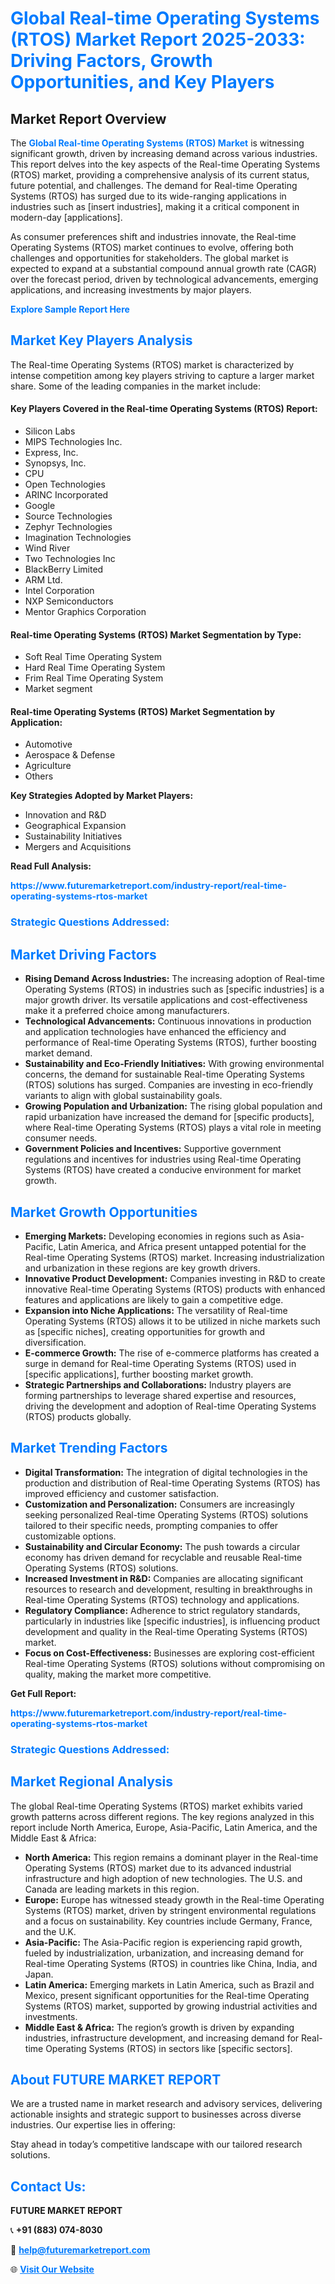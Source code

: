 <h1 style="color: #007BFF;">Global Real-time Operating Systems (RTOS) Market Report 2025-2033: Driving Factors, Growth Opportunities, and Key Players</h1>

<section id="overview">
<h2>Market Report Overview</h2>
<p>The <a href="https://www.futuremarketreport.com/industry-report/real-time-operating-systems-rtos-market" style="color: #007BFF; text-decoration: none;"><strong>Global Real-time Operating Systems (RTOS) Market</strong></a> is witnessing significant growth, driven by increasing demand across various industries. This report delves into the key aspects of the Real-time Operating Systems (RTOS) market, providing a comprehensive analysis of its current status, future potential, and challenges. The demand for Real-time Operating Systems (RTOS) has surged due to its wide-ranging applications in industries such as [insert industries], making it a critical component in modern-day [applications].</p>
<p>As consumer preferences shift and industries innovate, the Real-time Operating Systems (RTOS) market continues to evolve, offering both challenges and opportunities for stakeholders. The global market is expected to expand at a substantial compound annual growth rate (CAGR) over the forecast period, driven by technological advancements, emerging applications, and increasing investments by major players.</p>
</section>

<section id="overview">
<p><a href="https://www.futuremarketreport.com/request-sample/reportId=109982" style="color: #007BFF; text-decoration: none;"><strong>Explore Sample Report Here</strong></a></p>
</section>

<section id="key-players">
<h2 style="color: #007BFF;">Market Key Players Analysis</h2>
<p>The Real-time Operating Systems (RTOS) market is characterized by intense competition among key players striving to capture a larger market share. Some of the leading companies in the market include:</p>
<h4>Key Players Covered in the Real-time Operating Systems (RTOS) Report:</h4>
<ul><li>Silicon Labs</li><li>MIPS Technologies Inc.</li><li>Express, Inc.</li><li>Synopsys, Inc.</li><li>CPU</li><li>Open Technologies</li><li>ARINC Incorporated</li><li>Google</li><li>Source Technologies</li><li>Zephyr Technologies</li><li>Imagination Technologies</li><li>Wind River</li><li>Two Technologies Inc</li><li>BlackBerry Limited</li><li>ARM Ltd.</li><li>Intel Corporation</li><li>NXP Semiconductors</li><li>Mentor Graphics Corporation</li></ul>
<h4>Real-time Operating Systems (RTOS) Market Segmentation by Type:</h4>
<ul><li>Soft Real Time Operating System</li><li>Hard Real Time Operating System</li><li>Frim Real Time Operating System</li><li>Market segment</li></ul>

<h4>Real-time Operating Systems (RTOS) Market Segmentation by Application:</h4>
<ul><li>Automotive</li><li>Aerospace &amp; Defense</li><li>Agriculture</li><li>Others</li></ul>
<p><strong>Key Strategies Adopted by Market Players:</strong></p>
<ul>
<li>Innovation and R&D</li>
<li>Geographical Expansion</li>
<li>Sustainability Initiatives</li>
<li>Mergers and Acquisitions</li>
</ul>
</section>

<section>
<p><strong>Read Full Analysis: </strong></p><a href="https://www.futuremarketreport.com/industry-report/real-time-operating-systems-rtos-market" style="color: #007BFF; text-decoration: none;"><strong>https://www.futuremarketreport.com/industry-report/real-time-operating-systems-rtos-market</strong></a>
<h3 style="color: #007BFF;">Strategic Questions Addressed:</h3>
</section>

<section id="driving-factors">
<h2 style="color: #007BFF;">Market Driving Factors</h2>
<ul>
<li><strong>Rising Demand Across Industries:</strong> The increasing adoption of Real-time Operating Systems (RTOS) in industries such as [specific industries] is a major growth driver. Its versatile applications and cost-effectiveness make it a preferred choice among manufacturers.</li>
<li><strong>Technological Advancements:</strong> Continuous innovations in production and application technologies have enhanced the efficiency and performance of Real-time Operating Systems (RTOS), further boosting market demand.</li>
<li><strong>Sustainability and Eco-Friendly Initiatives:</strong> With growing environmental concerns, the demand for sustainable Real-time Operating Systems (RTOS) solutions has surged. Companies are investing in eco-friendly variants to align with global sustainability goals.</li>
<li><strong>Growing Population and Urbanization:</strong> The rising global population and rapid urbanization have increased the demand for [specific products], where Real-time Operating Systems (RTOS) plays a vital role in meeting consumer needs.</li>
<li><strong>Government Policies and Incentives:</strong> Supportive government regulations and incentives for industries using Real-time Operating Systems (RTOS) have created a conducive environment for market growth.</li>
</ul>
</section>

<section id="growth-opportunities">
<h2 style="color: #007BFF;">Market Growth Opportunities</h2>
<ul>
<li><strong>Emerging Markets:</strong> Developing economies in regions such as Asia-Pacific, Latin America, and Africa present untapped potential for the Real-time Operating Systems (RTOS) market. Increasing industrialization and urbanization in these regions are key growth drivers.</li>
<li><strong>Innovative Product Development:</strong> Companies investing in R&D to create innovative Real-time Operating Systems (RTOS) products with enhanced features and applications are likely to gain a competitive edge.</li>
<li><strong>Expansion into Niche Applications:</strong> The versatility of Real-time Operating Systems (RTOS) allows it to be utilized in niche markets such as [specific niches], creating opportunities for growth and diversification.</li>
<li><strong>E-commerce Growth:</strong> The rise of e-commerce platforms has created a surge in demand for Real-time Operating Systems (RTOS) used in [specific applications], further boosting market growth.</li>
<li><strong>Strategic Partnerships and Collaborations:</strong> Industry players are forming partnerships to leverage shared expertise and resources, driving the development and adoption of Real-time Operating Systems (RTOS) products globally.</li>
</ul>
</section>

<section id="trending-factors">
<h2 style="color: #007BFF;">Market Trending Factors</h2>
<ul>
<li><strong>Digital Transformation:</strong> The integration of digital technologies in the production and distribution of Real-time Operating Systems (RTOS) has improved efficiency and customer satisfaction.</li>
<li><strong>Customization and Personalization:</strong> Consumers are increasingly seeking personalized Real-time Operating Systems (RTOS) solutions tailored to their specific needs, prompting companies to offer customizable options.</li>
<li><strong>Sustainability and Circular Economy:</strong> The push towards a circular economy has driven demand for recyclable and reusable Real-time Operating Systems (RTOS) solutions.</li>
<li><strong>Increased Investment in R&D:</strong> Companies are allocating significant resources to research and development, resulting in breakthroughs in Real-time Operating Systems (RTOS) technology and applications.</li>
<li><strong>Regulatory Compliance:</strong> Adherence to strict regulatory standards, particularly in industries like [specific industries], is influencing product development and quality in the Real-time Operating Systems (RTOS) market.</li>
<li><strong>Focus on Cost-Effectiveness:</strong> Businesses are exploring cost-efficient Real-time Operating Systems (RTOS) solutions without compromising on quality, making the market more competitive.</li>
</ul>
</section>

<section>
<p><strong>Get Full Report: </strong></p><a href="https://www.futuremarketreport.com/industry-report/real-time-operating-systems-rtos-market" style="color: #007BFF; text-decoration: none;"><strong>https://www.futuremarketreport.com/industry-report/real-time-operating-systems-rtos-market</strong></a>
<h3 style="color: #007BFF;">Strategic Questions Addressed:</h3>
</section>


<section id="regional-analysis">
<h2 style="color: #007BFF;">Market Regional Analysis</h2>
<p>The global Real-time Operating Systems (RTOS) market exhibits varied growth patterns across different regions. The key regions analyzed in this report include North America, Europe, Asia-Pacific, Latin America, and the Middle East & Africa:</p>
<ul>
<li><strong>North America:</strong> This region remains a dominant player in the Real-time Operating Systems (RTOS) market due to its advanced industrial infrastructure and high adoption of new technologies. The U.S. and Canada are leading markets in this region.</li>
<li><strong>Europe:</strong> Europe has witnessed steady growth in the Real-time Operating Systems (RTOS) market, driven by stringent environmental regulations and a focus on sustainability. Key countries include Germany, France, and the U.K.</li>
<li><strong>Asia-Pacific:</strong> The Asia-Pacific region is experiencing rapid growth, fueled by industrialization, urbanization, and increasing demand for Real-time Operating Systems (RTOS) in countries like China, India, and Japan.</li>
<li><strong>Latin America:</strong> Emerging markets in Latin America, such as Brazil and Mexico, present significant opportunities for the Real-time Operating Systems (RTOS) market, supported by growing industrial activities and investments.</li>
<li><strong>Middle East & Africa:</strong> The region’s growth is driven by expanding industries, infrastructure development, and increasing demand for Real-time Operating Systems (RTOS) in sectors like [specific sectors].</li>
</ul>
</section>

<footer>
<h2 style="color: #007BFF;">About FUTURE MARKET REPORT</h2>
<p>We are a trusted name in market research and advisory services, delivering actionable insights and strategic support to businesses across diverse industries. Our expertise lies in offering:</p>

<p>Stay ahead in today’s competitive landscape with our tailored research solutions.</p>

<h2 style="color: #007BFF;">Contact Us:</h2>
<p><strong>FUTURE MARKET REPORT</strong></p>
<p>📞 <strong>+91 (883) 074-8030</strong></p>
<p>📧 <strong><a href="mailto:help@futuremarketreport.com" style="color: #007BFF;">help@futuremarketreport.com</a></strong></p>
<p>🌐 <strong><a href="https://www.futuremarketreport.com/" style="color: #007BFF;">Visit Our Website</a></strong></p>
</footer>